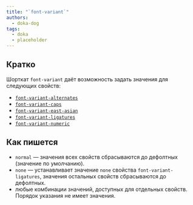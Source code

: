 ```yaml
---
title: "`font-variant`"
authors:
  - doka-dog
tags:
  - doka
  - placeholder
---
```


## Кратко

Шорткат `font-variant` даёт возможность задать значения для следующих свойств:

- [`font-variant-alternates`](/css/font-variant-alternates)
- [`font-variant-caps`](/css/font-variant-caps)
- [`font-variant-east-asian`](/css/font-variant-east-asian)
- [`font-variant-ligatures`](/css/font-variant-ligatures)
- [`font-variant-numeric`](/css/font-variant-numeric)

## Как пишется

- `normal` — значения всех свойств сбрасываются до дефолтных (значение по умолчанию).
- `none` — устанавливает значение `none` свойства `font-variant-ligatures`, значения остальных свойств сбрасываются до дефолтных.
- любые комбинации значений, доступных для отдельных свойств. Порядок указания не имеет значения.
